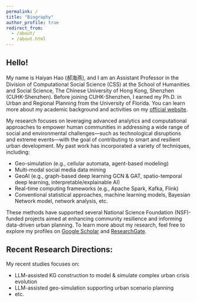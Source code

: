 ```yaml
---
permalink: /
title: "Biography"
author_profile: true
redirect_from: 
  - /about/
  - /about.html
---
```


Hello! 
--------
My name is Haiyan Hao (郝海燕), and I am an Assistant Professor in the Division of Computational Social Science (CSS) at the School of Humanities and Social Science, The Chinese University of Hong Kong, Shenzhen (CUHK-Shenzhen). Before joining CUHK-Shenzhen, I earned my Ph.D. in Urban and Regional Planning from the University of Florida. You can learn more about my academic background and activities on my [official website](https://myweb.cuhk.edu.cn/haohaiyan). 

My research focuses on leveraging advanced analytics and computational approaches to empower human communities in addressing a wide range of social and environmental challenges—such as technological disruptions and extreme events—with the goal of contributing to smart and resilient urban development. My past work has incorporated a variety of techniques, including:
- Geo-simulation (e.g., cellular automata, agent-based modeling)
- Multi-modal social media data mining
- GeoAI (e.g., graph-based deep learning GCN & GAT, spatio-temporal deep learning, interpretable/explainable AI)
- Real-time computing frameworks (e.g., Apache Spark, Kafka, Flink)
- Conventional statistical approaches, machine learning models, Bayesian Network model, network analysis, etc.

These methods have supported several National Science Foundation (NSF)-funded projects aimed at enhancing community resilience and informing data-driven urban planning. To learn more about my research, feel free to explore my profiles on [Google Scholar](https://scholar.google.com/citations?user=G2_Cs-cAAAAJ&hl=en&oi=ao) and [ResearchGate](https://www.researchgate.net/profile/Haiyan-Hao-2?ev=hdr_xprf).

Recent Research Directions:
--------
My recent studies focuses on:
- LLM-assisted KG construction to model & simulate complex urban crisis evolution
- LLM-assisted geo-simulation supporting urban scenario planning
- etc.

